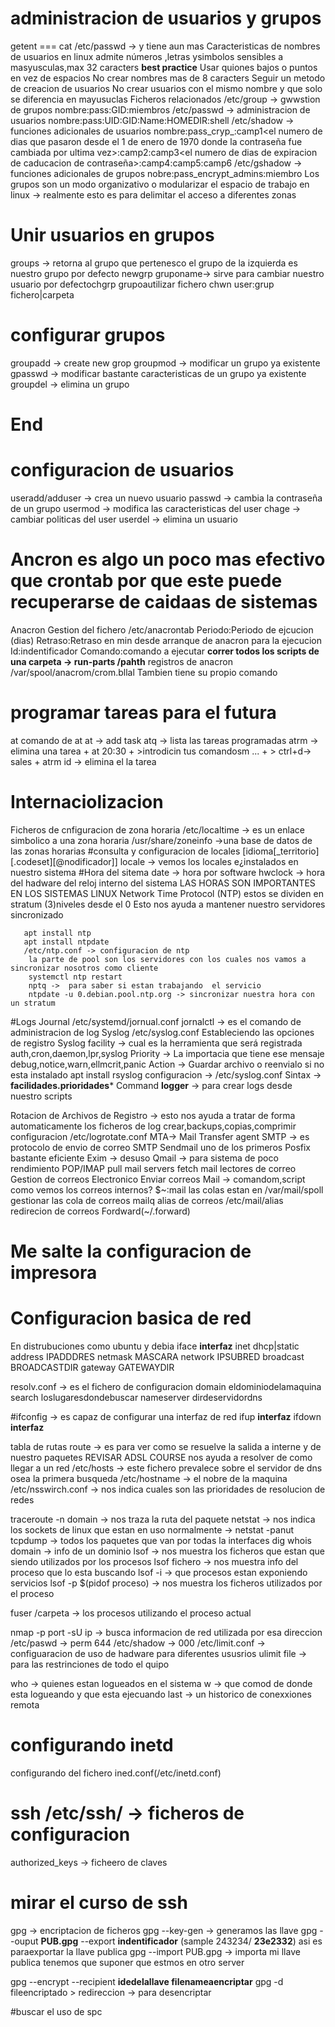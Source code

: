 # administracion de usuarios y grupos
getent === cat /etc/passwd -> y tiene aun mas
Caracteristicas de nombres de usuarios en linux
    admite números ,letras ysimbolos
    sensibles a masyusculas,max 32 caracters
    **best practice**
    Usar quiones bajos o puntos en vez de espacios
    No crear nombres mas de 8 caracters
    Seguir un metodo de creacion de usuarios
    No crear usuarios con el mismo nombre y que solo se diferencia en mayusuclas
Ficheros relacionados
/etc/group -> gwwstion de grupos
    nombre:pass:GID<identficador de grupo>:miembros
/etc/passwd -> administracion de usuarios
    nombre:pass:UID<identificador de usuario>:GID:Name:HOMEDIR:shell
/etc/shadow -> funciones adicionales de usuarios 
    nombre:pass_cryp_:camp1<el numero de dias que pasaron desde el 1 de enero de 1970 donde la contraseña fue cambiada por ultima vez>:camp2<el numero minimo de dias que se pide que se cambie la contra>:camp3<el numero de dias de expiracion de caducacion de contraseña>:camp4<el numero de dias antes que avisa wque caduca la contra>:camp5<cuantos dias de gracia antes de eliminar la cuenta>:camp6<un timestamp de fecha de caducidad de la cuenta>
/etc/gshadow -> funciones adicionales de grupos
    nobre:pass_encrypt_admins:miembro
Los grupos son un modo organizativo o modularizar el espacio de trabajo en linux -> realmente esto es para delimitar el acceso a diferentes zonas 
# Unir usuarios en grupos
groups -> retorna al grupo que pertenesco el grupo de la izquierda es nuestro grupo por defecto
newgrp gruponame-> sirve para cambiar nuestro usuario por defectochgrp grupoautilizar fichero
chwn user:grup fichero|carpeta
# configurar grupos
groupadd -> create new grop
groupmod -> modificar un grupo ya existente
gpasswd -> modificar bastante caracteristicas de un grupo ya existente
groupdel -> elimina un grupo
# End
# configuracion de usuarios
useradd/adduser<ofrece la interfaz interactiva para la creacion del usuario> -> crea un nuevo usuario
passwd -> cambia la contraseña de un grupo
usermod -> modifica las caracteristicas del user
chage -> cambiar politicas del user
userdel -> elimina un usuario
# Ancron es algo un poco mas efectivo que crontab por que este puede recuperarse de caidaas de sistemas 
Anacron
Gestion del  fichero /etc/anacrontab
Periodo:Periodo de ejcucion (dias)
Retraso:Retraso en min desde arranque de anacron para la ejecucion<es decir el tiempo que anacron retrasa una tarea una vez se percata que al anda mal>
Id:indentificador<un nombre cuaquiera>
Comando:comando a ejecutar
**correr todos los scripts de una carpeta -> run-parts /pahth**
registros de anacron /var/spool/anacrom/crom.bllal
Tambien tiene su propio comando

# programar tareas para el futura<osea programa una tarea en el tiempo y listo ahi acaba>
at
comando de at
    at -> add task
    atq -> lista las tareas programadas
    atrm -> elimina una tarea
    + at 20:30
    + >introdicin tus comandosm ...
    + > ctrl+d-> sales
    + atrm id -> elimina el la tarea
# Internaciolizacion 
Ficheros de cnfiguracion de zona horaria
/etc/localtime -> es un enlace simbolico a una zona horaria
/usr/share/zoneinfo ->una base de datos de las zonas horarias
#consulta y configuracion de locales
[idioma[_territorio][.codeset][@nodificador]]
locale -> vemos los locales e¿instalados en nuestro sistema
#Hora del sitema
date -> hora por software
hwclock -> hora del hadware del reloj interno del sistema
LAS HORAS SON IMPORTANTES EN LOS SISTEMAS LINUX
Network Time Protocol (NTP) estos se dividen en stratum (3)niveles desde el 0
Esto nos ayuda a mantener nuestro servidores sincronizado
```
   apt install ntp
   apt install ntpdate
   /etc/ntp.conf -> configuracion de ntp
    la parte de pool son los servidores con los cuales nos vamos a sincronizar nosotros como cliente
    systemctl ntp restart
    nptq ->  para saber si estan trabajando  el servicio
    ntpdate -u 0.debian.pool.ntp.org -> sincronizar nuestra hora con un stratum

```

#Logs
Journal 
    /etc/systemd/jornual.conf
jornalctl -> es el comando de administracion de log 
Syslog
    /etc/syslog.conf
Estableciendo las opciones de registro
Syslog
    facility -> cual es la herramienta que será registrada
        auth,cron,daemon,lpr,syslog
    Priority -> La importacia que tiene ese mensaje
        debug,notice,warn,ellmcrit,panic
    Action ->
        Guardar archivo o reenvialo
si no esta instalado apt install rsyslog
configuracion -> /etc/syslog.conf
Sintax -> **facilidades.prioridades***
Command **logger** -> para crear logs desde nuestro scripts

Rotacion de Archivos de Registro -> esto nos ayuda a tratar de forma automaticamente los ficheros de log crear,backups,copias,comprimir
configuracion /etc/logrotate.conf
    MTA-> Mail Transfer agent
    SMTP -> es protocolo de envio de correo
SMTP 
    Sendmail uno de los primeros
    Posfix bastante eficiente
    Exim -> desuso
    Qmail -> para sistema de poco rendimiento
POP/IMAP
    pull mail servers
    fetch mail
    lectores de correo
Gestion de correos Electronico
Enviar correos 
    Mail -> comandom,script
como vemos los correos internos?
    $~:mail
las colas estan en /var/mail/spoll
gestionar las cola de correos 
mailq
alias de correos /etc/mail/alias
redirecion de correos
    Fordward(~/.forward)
# Me salte la configuracion de impresora
# Configuracion basica de red
En distrubuciones como ubuntu y debia
iface **interfaz** inet dhcp|static
    address IPADDDRES<es la ip que quieres ponerle a tu maquina>
    netmask MASCARA<es la mascara de subred de esa IP>
    network IPSUBRED<es la ip a la que pertence esa direccion IP>
    broadcast BROADCASTDIR<ya tu sabes>
    gateway GATEWAYDIR<y tu sabes>

resolv.conf -> es el fichero de configuracion 
domain eldominiodelamaquina
search loslugaresdondebuscar
nameserver dirdeservidordns

#ifconfig -> es capaz de configurar una interfaz de red
ifup **interfaz**
ifdown **interfaz**

tabla de rutas
route -> es para ver como se resuelve la salida a interne y de nuestro paquetes REVISAR ADSL COURSE
nos ayuda a resolver de como llegar a un red 
/etc/hosts -> este fichero prevalece sobre el servidor de dns osea la primera busqueda
/etc/hostname -> el nobre de la maquina
/etc/nsswirch.conf -> nos indica cuales son las prioridades de resolucion de redes 

traceroute -n domain -> nos traza la ruta del paquete
netstat -> nos indica los sockets de linux que estan en uso
normalmente -> netstat -panut
tcpdump -> todos los paquetes que van por todas la interfaces
dig 
whois domain -> info de un dominio
lsof -> nos muestra los ficheros que estan que siendo utilizados por los procesos 
lsof fichero -> nos muestra info del proceso que lo esta buscando
lsof -i -> que procesos estan exponiendo servicios 
lsof -p $(pidof proceso<este comando nos devuelve el PID de el proceso indicadp>) -> nos muestra los ficheros utilizados por el proceso

fuser /carpeta -> los procesos utilizando el proceso actual

nmap -p port -sU ip -> busca informacion de red utilizada por esa direccion
/etc/paswd -> perm 644 
/etc/shadow -> 000
/etc/limit.conf -> configuaracion de uso de hadware para diferentes ususrios
ulimit file -> para las restrinciones de todo el quipo

who -> quienes estan logueados en el sistema
w -> que comod de donde esta logueando y que esta ejecuando
last -> un historico de conexxiones remota

# configurando inetd
configurando del fichero ined.conf(/etc/inetd.conf)

# ssh /etc/ssh/ -> ficheros de configuracion
authorized_keys -> ficheero de claves 
# mirar el curso de ssh

gpg -> encriptacion de ficheros
gpg --key-gen -> generamos las llave
gpg --ouput **PUB.gpg** --export **indentificador** (sample 243234/ **23e2332**)
    asi es paraexportar la llave publica
gpg --import PUB.gpg -> importa mi llave publica tenemos que suponer que estmos en otro server

gpg --encrypt --recipient **idedelallave   filenameaencriptar**
gpg -d fileencriptado > redireccion -> para desencriptar

#buscar el uso de spc

